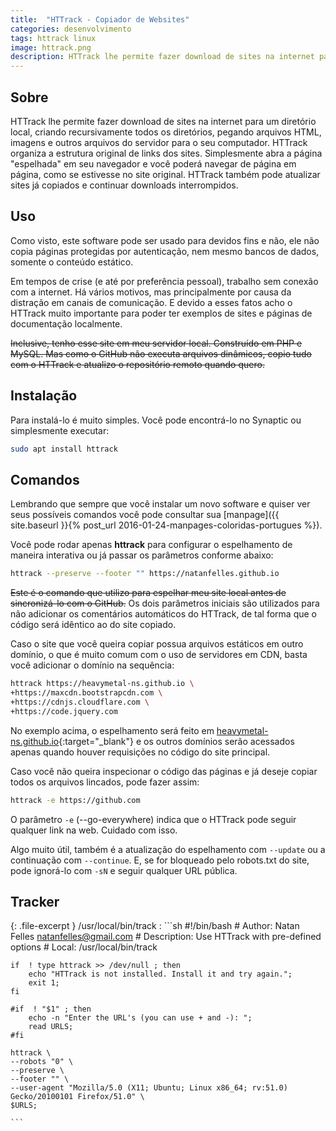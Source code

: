 ```yaml
---
title:  "HTTrack - Copiador de Websites"
categories: desenvolvimento
tags: httrack linux
image: httrack.png
description: HTTrack lhe permite fazer download de sites na internet para um diretório local, criando recursivamente todos os diretórios, pegando arquivos HTML, imagens e outros arquivos do servidor para o seu computador. HTTrack organiza a estrutura original de links dos sites. Simplesmente abra a página "espelhada" em seu navegador e você poderá navegar de página em página, como se estivesse no site original. HTTrack também pode atualizar sites já copiados e continuar downloads interrompidos.
---
```


## Sobre

HTTrack lhe permite fazer download de sites na internet para um diretório local, criando recursivamente todos os diretórios, pegando arquivos HTML, imagens e outros arquivos do servidor para o seu computador. HTTrack organiza a estrutura original de links dos sites. Simplesmente abra a página "espelhada" em seu navegador e você poderá navegar de página em página, como se estivesse no site original. HTTrack também pode atualizar sites já copiados e continuar downloads interrompidos.

## Uso

Como visto, este software pode ser usado para devidos fins e não, ele não copia páginas protegidas por autenticação, nem mesmo bancos de dados, somente o conteúdo estático.

Em tempos de crise (e até por preferência pessoal), trabalho sem conexão com a internet. Há vários motivos, mas principalmente por causa da distração em canais de comunicação. E devido a esses fatos acho o HTTrack muito importante para poder ter exemplos de sites e páginas de documentação localmente.

~~Inclusive, tenho esse site em meu servidor local. Construído em PHP e MySQL. Mas como o GitHub não executa arquivos dinâmicos, copio tudo com o HTTrack e atualizo o repositório remoto quando quero.~~

## Instalação

Para instalá-lo é muito simples. Você pode encontrá-lo no Synaptic ou simplesmente executar:

```sh
sudo apt install httrack
```

## Comandos

Lembrando que sempre que você instalar um novo software e quiser ver seus possíveis comandos você pode consultar sua [manpage]({{ site.baseurl }}{% post_url 2016-01-24-manpages-coloridas-portugues %}).

Você pode rodar apenas **httrack** para configurar o espelhamento de maneira interativa ou já passar os parâmetros conforme abaixo:

```sh
httrack --preserve --footer "" https://natanfelles.github.io
```

~~Este é o comando que utilizo para espelhar meu site local antes de sincronizá-lo com o GitHub.~~ Os dois parâmetros iniciais são utilizados para não adicionar os comentários automáticos do HTTrack, de tal forma que o código será idêntico ao do site copiado.

Caso o site que você queira copiar possua arquivos estáticos em outro domínio, o que é muito comum com o uso de servidores em CDN, basta você adicionar o domínio na sequência:

```sh
httrack https://heavymetal-ns.github.io \
+https://maxcdn.bootstrapcdn.com \
+https://cdnjs.cloudflare.com \
+https://code.jquery.com
```

No exemplo acima, o espelhamento será feito em [heavymetal-ns.github.io](https://heavymetal-ns.github.io){:target="_blank"} e os outros domínios serão acessados apenas quando houver requisições no código do site principal.

Caso você não queira inspecionar o código das páginas e já deseje copiar todos os arquivos lincados, pode fazer assim:

```sh
httrack -e https://github.com
```

O parâmetro `-e` (--go-everywhere) indica que o HTTrack pode seguir qualquer link na web. Cuidado com isso.

Algo muito útil, também é a atualização do espelhamento com `--update` ou a continuação com `--continue`. E, se for bloqueado pelo robots.txt do site, pode ignorá-lo com `-sN` e seguir qualquer URL pública.


## Tracker

{: .file-excerpt }
/usr/local/bin/track
:	```sh
	#!/bin/bash
	# Author: Natan Felles <natanfelles@gmail.com>
	# Description: Use HTTrack with pre-defined options
	# Local: /usr/local/bin/track

	if  ! type httrack >> /dev/null ; then
		echo "HTTrack is not installed. Install it and try again.";
		exit 1;
	fi

	#if  ! "$1" ; then
		echo -n "Enter the URL's (you can use + and -): ";
		read URLS;
	#fi

	httrack \
	--robots "0" \
	--preserve \
	--footer "" \
	--user-agent "Mozilla/5.0 (X11; Ubuntu; Linux x86_64; rv:51.0) Gecko/20100101 Firefox/51.0" \
	$URLS;

	```
